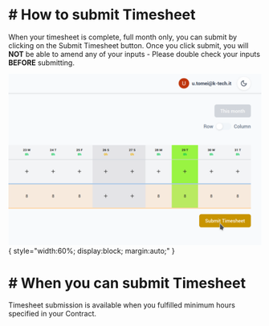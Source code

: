 
# # How to submit Timesheet

When your timesheet is complete, full month only, you can submit by  clicking on the Submit Timesheet button. Once you click submit, you will **NOT** be able to amend any of your inputs - Please double check your inputs **BEFORE** submitting.

![Submit Timesheet](./assets/2025-07-08-17-05-24-image.png){ style="width:60%; display:block; margin:auto;" }

# # When you can submit Timesheet

Timesheet submission is available when you fulfilled minimum hours specified in your Contract.
